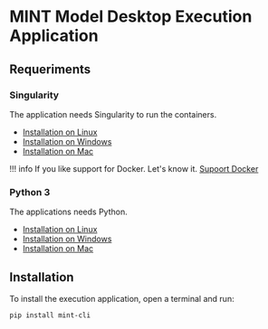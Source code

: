 # MINT Model Desktop Execution Application

## Requeriments

### Singularity 

The application needs Singularity to run the containers. 

- [Installation on Linux](https://sylabs.io/guides/3.5/admin-guide/installation.html#)
- [Installation on Windows](https://sylabs.io/guides/3.5/admin-guide/installation.html#windows)
- [Installation on Mac](https://sylabs.io/singularity-desktop-macos/)


!!! info
    If you like support for Docker. Let's know it. [Supoort Docker](https://github.com/mintproject/mint_cli/issues/15)

### Python 3

The applications needs Python. 

- [Installation on Linux](https://realpython.com/installing-python/#linux)
- [Installation on Windows](https://realpython.com/installing-python/#windows)
- [Installation on Mac](https://realpython.com/installing-python/#macos-mac-os-x)

## Installation

To install the execution application, open a terminal and run:

```bash
pip install mint-cli
```